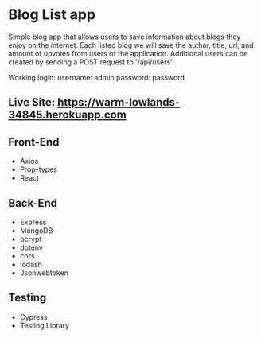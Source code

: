 # Blog List app

Simple blog app that allows users to save information about blogs they enjoy on the internet. Each 
listed blog we will save the author, title, url, and amount of upvotes from users of the application. Additional users can be created by sending 
a POST request to '/api/users'.

Working login:
  username: admin
  password: password

## Live Site: https://warm-lowlands-34845.herokuapp.com

## Front-End
* Axios
* Prop-types
* React

## Back-End
* Express
* MongoDB
* bcrypt
* dotenv
* cors
* lodash
* Jsonwebtoken

## Testing
* Cypress
* Testing Library
